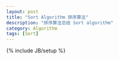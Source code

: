 ```yaml
---
layout: post
title: "Sort Algorithm 排序算法"
description: "排序算法总结 Sort algorithm"
category: Algorithm
tags: [Sort]
---
```

{% include JB/setup %}
